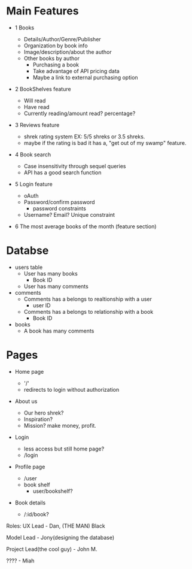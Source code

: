 # Main Features

- 1 Books

  - Details/Author/Genre/Publisher
  - Organization by book info
  - Image/description/about the author
  - Other books by author
    - Purchasing a book
    - Take advantage of API pricing data
    - Maybe a link to external purchasing option

- 2 BookShelves feature
  - Will read
  - Have read
  - Currently reading/amount read? percentage?
- 3 Reviews feature

  - shrek rating system EX: 5/5 shreks or 3.5 shreks.
  - maybe if the rating is bad it has a, "get out of my swamp" feature.

- 4 Book search

  - Case insensitivity through sequel queries
  - API has a good search function

- 5 Login feature
  - oAuth
  - Password/confirm password
    - password constraints
  - Username? Email? Unique constraint
- 6 The most average books of the month (feature section)

# Databse

- users table
  - User has many books
    - Book ID
  - User has many comments
- comments
  - Comments has a belongs to realtionship with a user
    - user ID
  - Comments has a belongs to relationship with a book
    - Book ID
- books
  - A book has many comments

# Pages

- Home page

  - '/'
  - redirects to login without authorization

- About us
  - Our hero shrek?
  - Inspiration?
  - Mission? make money, profit.
- Login

  - less access but still home page?
  - /login

- Profile page

  - /user
  - book shelf
    - user/bookshelf?

- Book details
  - /:id/book?

Roles:
UX Lead - Dan, (THE MAN) Black

Model Lead - Jony(designing the database)

Project Lead(the cool guy) - John M.

???? - Miah
